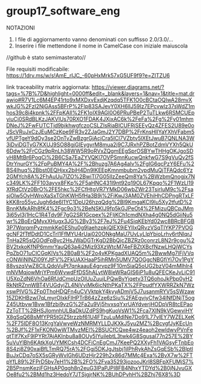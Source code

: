 # group17_software_eng
NOTAZIONI
1. I file di aggiornamento vanno denominati con suffisso 2.0/3.0/...
2. Inserire i file mettendone il nome in CamelCase con iniziale maiuscola

//github è stato semimasterato//

File requisiti modificabile:
https://1drv.ms/w/s!AmE_rIJC_-60pHxMrk57xG5UF9f9?e=ZITZU6

link traceability matrix aggiornata: 
https://viewer.diagrams.net/?tags=%7B%7D&highlight=0000ff&edit=_blank&layers=1&nav=1&title=mat.drawio#R7V1Lc6M4EP41rto9xMXDxvExdjKzqdq5TFK1O0cBCtaOQIwA28mvXwkJG%2FzI2NjGAss5BFrP%2Flp83SAJevY0XH6lIJ59Iz7EPcvwlz37sWdZ1mhos39c8i4kpnk%2FFpKAIl%2FK1oIX9AGl0O6PRuPBeP2TuTLkw6RSMCUEpyiuCj0SRdBLKzJAKVlUs70RXO1FDAK4JXjxAC6k%2FeFa%2Fg%2Fy01mhmDNeJ%2FwFUTCTjd9bjkhwgfczoCSLZIsRiaBICUFRjSEEyQz4ZFES2U89e0oJScVRuJxCzJEuMCzKpe9FR3v2ZJaGmJ2Y7DBP%2FrKnsHlIYaYXhVFabm5vfUPTgeY9dOy3se2OnTvZwBzgrGjAcjCra5ICl7VZbtv5lXEtJwuB7QNLNA3W3jDviDGTyG7KXUJ9SO88gjGIEygyrM8mua2j9C7JRxhPZBotZdmVYXh5QkU6Ddw%2FrCGz9pRnLh38WW5R9oRVxZQgmEEgSprOSBYwTHHgOKJgoSDvH8MtBr6PoqCi%2B6CSa7EaZYVQKl7OVPSmnKucwQnkfwG7S9gVuQv2fSDtrYnurGY%2FpPuBMY4A%2F%2Bhuzg7A6Ag4alv%2FgIG6qcPzY6EFu%2BS4Ihuq%2Bbst0EQHjxx2biH4Dn9lKEEpKmnmbubm2vpdMuQjTFAQdc6Yz2GMYch8A%2FhAuUu7IZO%2BwiTl7G05IIzZeeQm8Ya%2BWzbmQnogjx7Nc349LK%2FF103ayvx8FKp%2F5aHNC431l9nt92q19OL67Kpqo%2F1WzLl19XfRdCtVz0BrO%2FE5hkc%2FCfHtgVR7YMkD06wbZWr23TsirIuM9c%2FsasjOlw5OvHWroXaSxTGhKWH5fHa3B9j%2FiKwJ3AM0ZVEhiHhCDPngRTxLFkKK8ro55ycJugh6de6I1YC1DpU26hzqQdg%2Bl9KmgaKCI9Iu5Xy2tfutD%2BnnKMkARh8fK4%2Fgc9o3%2BeNSKIJ9fp5kGJPeOt4%2FMizuQBCpJMm3j65vl3j1HcC1R4Tdv9F7gG2SR1Gcpex%2FljKCh1cmdNXha4g0NQ5dGiiNu5wr%2BoErQMyxXHugx3JG%2By3%2F7eJ%2Fu4SiqKEbYd02wc8BRcBFGB3P7WqrqmPyzmmkKe0EShu0g9IaehzpkjQlEX9iEYIIxQRvzVSqTIYKP7PVOGgcNF2fTtfDdtD1CcTrI1FfMYU4rUaj020ONkgMaU7UvLyLIpYbioLrhv6rtNlqrJTnHa2R5sQGOdFpByc2HsJWaDGTrKgD2BbQjcZBZRz0conrzL8N2r9cgu%2BV2txkoKfNP6mmrYauQ63a4i2Mjz93XzWtcM74eFBZtXBcfNzwLHQjWCYsPqZbO71uCICGqKlVs%2B0aB%2F2o4vKPKgadXUAQ5m%2BwwMg7lFjVVqcONWiNlNZI09YJtFV%2FkUAXHaaP5ihRMn5UMV7QOGgcNBGfiYi7Ov1PgY88vszqVwZ8ClLQdoVuPt7qnkaauE4grvpz9F10mSiaQ5oUG2bzV04mMIhIr4mNVMqjowMrjYPm6WvwdFfDS5hALytW8leWRaGIS6iP1u8uQFECKeJvLiC91U5XpZdN6VhOa6RfJdCmpUzOIUuZuujLPQwBvYjqetv3TQ6ohoJkPbp0yH2RkNtRZnnWBT4VUGdyjZL4NjVviMk6icNthPKaTX%2FPpudfYXWRRZkN7WzxswPIVG%2Fp0ThoHDQFn4uCVVktpkY4kyyADmjV5J7usanmRYV5sSWzaw15ZDKHBzwI7qLmyrOIxkFlHPTrB64zZze6zSiu%2FAEgvjyCfw34lNfDNjT5ogZ45Utbvw1Bvw1Bfzbi9vzG%2Fa2u9Vj5hvxsqYxrUAYdverjHODpVR8tcEPaoZzToTT%2BHSJlomnhULBaDkUZdPS9hgKuoVsW1%2Fca7XIN9kVGewviHYX8gSqQ6BsMfYPR5tGlZ5trzzbf61U4FTzuLuMdlNe7Do91L77vlEY7WZELXeK%2F75IDF8O13KrgYaVwyeWzNMRMYLLDJKXkJ5yu2MZ%2BcvgfJyKEcUn%2BJf%2F1xFKON0wWTMyzMEl%2BSUCfCQxe4wz4eaoh2ewldwyPVnFeqtTIf7KxF9lPYRt7AjAKInbu8a8OUy5IYuilebtL3twk4G8SgusaI77n257E%2BY5uVuYlBh6KAtkXgUYMKCsh4DCFiCnEgCmJ7KeePQ2XXyFh1VAGsyFTnbEo8S4zj8Z90xaiBfLTmRQ75rA%2FGgj5DKJgJtsbj1jIPhRykAhZsGqESb%2BIptlBuJxCDq7oSX5sGRyWvIGh6UDzHjr229h2x86d7MMc4Exa%2BvX7w%2FTpYfL89%2FPrD5by7eH1%2B%2FO%2Fva35293jozooJKrl8SBFpXFUMjS7%2B5PnsmKezjFGHsAP0qgh8n2euG3lPaPJPI8FB4NhxYTDYd%2B0jNJvuGXOe8fu2%2BMd1hz3HedoY7JTSjgjrNK%2BUhDPvhH%2BZhj76X8%3D

